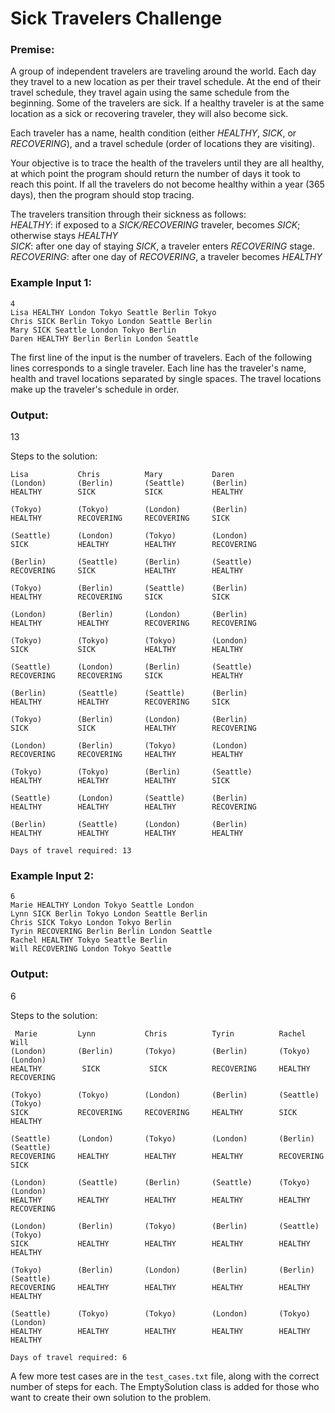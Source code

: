 # Sick Travelers Challenge
### Premise:

A group of independent travelers are traveling around the world. Each day they travel to a new location as per their travel schedule. At the end of their travel schedule, they travel again using the same schedule from the beginning. Some of the travelers are sick. If a healthy traveler is at the same location as a sick or recovering traveler, they will also become sick.

Each traveler has a name, health condition (either *HEALTHY*, *SICK*, or *RECOVERING*), and a travel schedule (order of locations they are visiting).

Your objective is to trace the health of the travelers until they are all healthy, at which point the program should return the number of days it took to reach this point. If all the travelers do not become healthy within a year (365 days), then the program should stop tracing. 

The travelers transition through their sickness as follows:  
*HEALTHY*: if exposed to a *SICK/RECOVERING* traveler, becomes *SICK*; otherwise stays *HEALTHY*  
*SICK*: after one day of staying *SICK*, a traveler enters *RECOVERING* stage. 
*RECOVERING*: after one day of *RECOVERING*, a traveler becomes *HEALTHY*  

### Example Input 1:
```
4
Lisa HEALTHY London Tokyo Seattle Berlin Tokyo
Chris SICK Berlin Tokyo London Seattle Berlin
Mary SICK Seattle London Tokyo Berlin
Daren HEALTHY Berlin Berlin London Seattle
```
The first line of the input is the number of travelers. Each of the following lines corresponds to a single traveler. Each line has the traveler's name, health and travel locations separated by single spaces. The travel locations make up the traveler's schedule in order.

### Output:  

13

Steps to the solution:
```
Lisa           Chris          Mary           Daren         
(London)       (Berlin)       (Seattle)      (Berlin)       
HEALTHY        SICK           SICK           HEALTHY        

(Tokyo)        (Tokyo)        (London)       (Berlin)       
HEALTHY        RECOVERING     RECOVERING     SICK           

(Seattle)      (London)       (Tokyo)        (London)       
SICK           HEALTHY        HEALTHY        RECOVERING     

(Berlin)       (Seattle)      (Berlin)       (Seattle)      
RECOVERING     SICK           HEALTHY        HEALTHY        

(Tokyo)        (Berlin)       (Seattle)      (Berlin)       
HEALTHY        RECOVERING     SICK           SICK           

(London)       (Berlin)       (London)       (Berlin)       
HEALTHY        HEALTHY        RECOVERING     RECOVERING     

(Tokyo)        (Tokyo)        (Tokyo)        (London)       
SICK           SICK           HEALTHY        HEALTHY        

(Seattle)      (London)       (Berlin)       (Seattle)      
RECOVERING     RECOVERING     SICK           HEALTHY        

(Berlin)       (Seattle)      (Seattle)      (Berlin)       
HEALTHY        HEALTHY        RECOVERING     SICK           

(Tokyo)        (Berlin)       (London)       (Berlin)       
SICK           SICK           HEALTHY        RECOVERING     

(London)       (Berlin)       (Tokyo)        (London)       
RECOVERING     RECOVERING     HEALTHY        HEALTHY        

(Tokyo)        (Tokyo)        (Berlin)       (Seattle)      
HEALTHY        HEALTHY        HEALTHY        SICK           

(Seattle)      (London)       (Seattle)      (Berlin)       
HEALTHY        HEALTHY        HEALTHY        RECOVERING     

(Berlin)       (Seattle)      (London)       (Berlin)       
HEALTHY        HEALTHY        HEALTHY        HEALTHY        

Days of travel required: 13
```




### Example Input 2:

```
6
Marie HEALTHY London Tokyo Seattle London
Lynn SICK Berlin Tokyo London Seattle Berlin
Chris SICK Tokyo London Tokyo Berlin
Tyrin RECOVERING Berlin Berlin London Seattle
Rachel HEALTHY Tokyo Seattle Berlin
Will RECOVERING London Tokyo Seattle
```

### Output: 

6

Steps to the solution:
```
 Marie         Lynn           Chris          Tyrin          Rachel         Will          
(London)       (Berlin)       (Tokyo)        (Berlin)       (Tokyo)        (London)       
HEALTHY         SICK           SICK          RECOVERING     HEALTHY        RECOVERING     

(Tokyo)        (Tokyo)        (London)       (Berlin)       (Seattle)      (Tokyo)        
SICK           RECOVERING     RECOVERING     HEALTHY        SICK           HEALTHY        

(Seattle)      (London)       (Tokyo)        (London)       (Berlin)       (Seattle)      
RECOVERING     HEALTHY        HEALTHY        HEALTHY        RECOVERING     SICK           

(London)       (Seattle)      (Berlin)       (Seattle)      (Tokyo)        (London)       
HEALTHY        HEALTHY        HEALTHY        HEALTHY        HEALTHY        RECOVERING     

(London)       (Berlin)       (Tokyo)        (Berlin)       (Seattle)      (Tokyo)        
SICK           HEALTHY        HEALTHY        HEALTHY        HEALTHY        HEALTHY        

(Tokyo)        (Berlin)       (London)       (Berlin)       (Berlin)       (Seattle)      
RECOVERING     HEALTHY        HEALTHY        HEALTHY        HEALTHY        HEALTHY        

(Seattle)      (Tokyo)        (Tokyo)        (London)       (Tokyo)        (London)       
HEALTHY        HEALTHY        HEALTHY        HEALTHY        HEALTHY        HEALTHY

Days of travel required: 6
```

A few more test cases are in the `test_cases.txt` file, along with the correct number of steps for each. The EmptySolution class is added for those who want to create their own solution to the problem.
